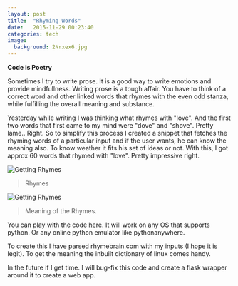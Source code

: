 ```yaml
---
layout: post
title:  "Rhyming Words"
date:   2015-11-29 00:23:40
categories: tech
image:
  background: 2Nrxex6.jpg
---
```

**Code is Poetry**

Sometimes I try to write prose. It is a good way to write emotions and provide mindfullness. Writing prose is a tough affair. You have to think of a correct word and other linked words that rhymes with the even odd stanza, while fulfilling the overall meaning and substance. 

Yesterday while writing I was thinking what rhymes with "love". And the first two words that first came to my mind were "dove" and "shove". Pretty lame.. Right. So to simplify this process I created a snippet that fetches the rhyming words of a particular input and if the user wants, he can know the meaning also. To know weather it fits his set of ideas or not. With this, I got approx 60 words that rhymed with "love". Pretty impressive right.

<img src="http://i.imgur.com/siWpAaB.png" alt="Getting Rhymes">

>Rhymes

<img src="http://i.imgur.com/MO5N0QR.png" alt="Getting Rhymes">

>Meaning of the Rhymes.

You can play with the code <a href="https://github.com/yogeshmpandey/python-scripts/raw/master/rhyme.py">here</a>. It will work on any OS that supports python. Or any online python emulator like pythonanywhere.

To create this I have parsed rhymebrain.com with my inputs (I hope it is legit). To get the meaning the inbuilt dictionary of linux comes handy. 

In the future if I get time. I will bug-fix this code and create a flask wrapper around it to create a web app.  

